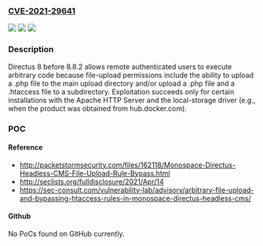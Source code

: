 ### [CVE-2021-29641](https://cve.mitre.org/cgi-bin/cvename.cgi?name=CVE-2021-29641)
![](https://img.shields.io/static/v1?label=Product&message=n%2Fa&color=blue)
![](https://img.shields.io/static/v1?label=Version&message=n%2Fa&color=blue)
![](https://img.shields.io/static/v1?label=Vulnerability&message=n%2Fa&color=brighgreen)

### Description

Directus 8 before 8.8.2 allows remote authenticated users to execute arbitrary code because file-upload permissions include the ability to upload a .php file to the main upload directory and/or upload a .php file and a .htaccess file to a subdirectory. Exploitation succeeds only for certain installations with the Apache HTTP Server and the local-storage driver (e.g., when the product was obtained from hub.docker.com).

### POC

#### Reference
- http://packetstormsecurity.com/files/162118/Monospace-Directus-Headless-CMS-File-Upload-Rule-Bypass.html
- http://seclists.org/fulldisclosure/2021/Apr/14
- https://sec-consult.com/vulnerability-lab/advisory/arbitrary-file-upload-and-bypassing-htaccess-rules-in-monospace-directus-headless-cms/

#### Github
No PoCs found on GitHub currently.

